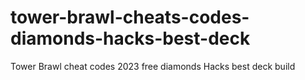 # tower-brawl-cheats-codes-diamonds-hacks-best-deck
Tower Brawl cheat codes 2023 free diamonds Hacks best deck build
